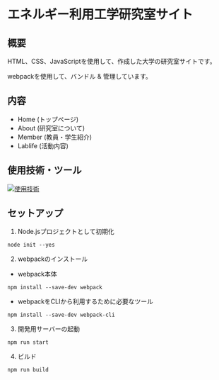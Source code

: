 # エネルギー利用工学研究室サイト
## 概要
<p>HTML、CSS、JavaScriptを使用して、作成した大学の研究室サイトです。</p>
<p>webpackを使用して、バンドル & 管理しています。</p>

## 内容
- Home (トップページ)
- About (研究室について)
- Member (教員・学生紹介)
- Lablife (活動内容)

## 使用技術・ツール
[![使用技術](https://skillicons.dev/icons?i=html,css,js,nodejs,webpack,git,github,vscode)](https://skillicons.dev)

## セットアップ
1. Node.jsプロジェクトとして初期化
   
`node init --yes`

2. webpackのインストール
- webpack本体
  
`npm install --save-dev webpack`

- webpackをCLIから利用するために必要なツール

`npm install --save-dev webpack-cli`

3. 開発用サーバーの起動

`npm run start`

4. ビルド

`npm run build`
